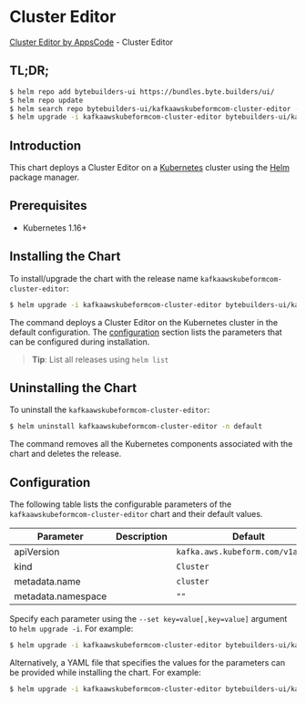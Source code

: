 # Cluster Editor

[Cluster Editor by AppsCode](https://byte.builders) - Cluster Editor

## TL;DR;

```bash
$ helm repo add bytebuilders-ui https://bundles.byte.builders/ui/
$ helm repo update
$ helm search repo bytebuilders-ui/kafkaawskubeformcom-cluster-editor --version=v0.4.17
$ helm upgrade -i kafkaawskubeformcom-cluster-editor bytebuilders-ui/kafkaawskubeformcom-cluster-editor -n default --create-namespace --version=v0.4.17
```

## Introduction

This chart deploys a Cluster Editor on a [Kubernetes](http://kubernetes.io) cluster using the [Helm](https://helm.sh) package manager.

## Prerequisites

- Kubernetes 1.16+

## Installing the Chart

To install/upgrade the chart with the release name `kafkaawskubeformcom-cluster-editor`:

```bash
$ helm upgrade -i kafkaawskubeformcom-cluster-editor bytebuilders-ui/kafkaawskubeformcom-cluster-editor -n default --create-namespace --version=v0.4.17
```

The command deploys a Cluster Editor on the Kubernetes cluster in the default configuration. The [configuration](#configuration) section lists the parameters that can be configured during installation.

> **Tip**: List all releases using `helm list`

## Uninstalling the Chart

To uninstall the `kafkaawskubeformcom-cluster-editor`:

```bash
$ helm uninstall kafkaawskubeformcom-cluster-editor -n default
```

The command removes all the Kubernetes components associated with the chart and deletes the release.

## Configuration

The following table lists the configurable parameters of the `kafkaawskubeformcom-cluster-editor` chart and their default values.

|     Parameter      | Description |                   Default                    |
|--------------------|-------------|----------------------------------------------|
| apiVersion         |             | <code>kafka.aws.kubeform.com/v1alpha1</code> |
| kind               |             | <code>Cluster</code>                         |
| metadata.name      |             | <code>cluster</code>                         |
| metadata.namespace |             | <code>""</code>                              |


Specify each parameter using the `--set key=value[,key=value]` argument to `helm upgrade -i`. For example:

```bash
$ helm upgrade -i kafkaawskubeformcom-cluster-editor bytebuilders-ui/kafkaawskubeformcom-cluster-editor -n default --create-namespace --version=v0.4.17 --set apiVersion=kafka.aws.kubeform.com/v1alpha1
```

Alternatively, a YAML file that specifies the values for the parameters can be provided while
installing the chart. For example:

```bash
$ helm upgrade -i kafkaawskubeformcom-cluster-editor bytebuilders-ui/kafkaawskubeformcom-cluster-editor -n default --create-namespace --version=v0.4.17 --values values.yaml
```
